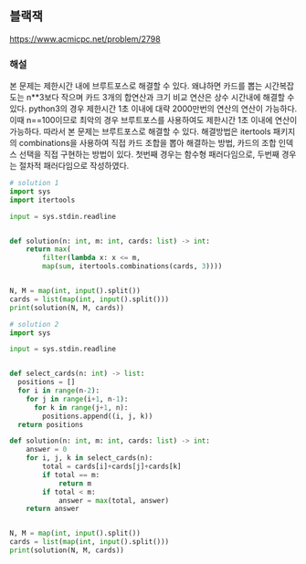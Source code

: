 ## 블랙잭

https://www.acmicpc.net/problem/2798

### 해설
본 문제는 제한시간 내에 브루트포스로 해결할 수 있다. 왜냐하면 카드를 뽑는 시간복잡도는 n\*\*3보다 작으며 카드 3개의 합연산과 크기 비교 연산은 상수 시간내에 해결할 수 있다. python3의 경우 제한시간 1초 이내에 대략 2000만번의 연산의 연산이 가능하다. 이때 n==100이므로 
최악의 경우 브루트포스를 사용하여도 제한시간 1초 이내에 연산이 가능하다. 따라서 본 문제는 브루트포스로 해결할 수 있다.
해결방법은 itertools 패키지의 combinations을 사용하여 직접 카드 조합을 뽑아 해결하는 방법, 카드의 조합 인덱스 선택을 직접 구현하는 방법이 있다. 첫번째 경우는 함수형 패러다임으로, 두번째 경우는 절차적 패러다임으로 작성하였다.

``` python
# solution 1
import sys
import itertools

input = sys.stdin.readline


def solution(n: int, m: int, cards: list) -> int:
    return max(
        filter(lambda x: x <= m, 
        map(sum, itertools.combinations(cards, 3))))


N, M = map(int, input().split())
cards = list(map(int, input().split()))
print(solution(N, M, cards))

```

```python
# solution 2
import sys

input = sys.stdin.readline


def select_cards(n: int) -> list:
  positions = []
  for i in range(n-2):
    for j in range(i+1, n-1):
      for k in range(j+1, n):
        positions.append((i, j, k))
  return positions

def solution(n: int, m: int, cards: list) -> int:
    answer = 0
    for i, j, k in select_cards(n):
        total = cards[i]+cards[j]+cards[k]
        if total == m:
            return m
        if total < m:
            answer = max(total, answer)
    return answer


N, M = map(int, input().split())
cards = list(map(int, input().split()))
print(solution(N, M, cards))

```